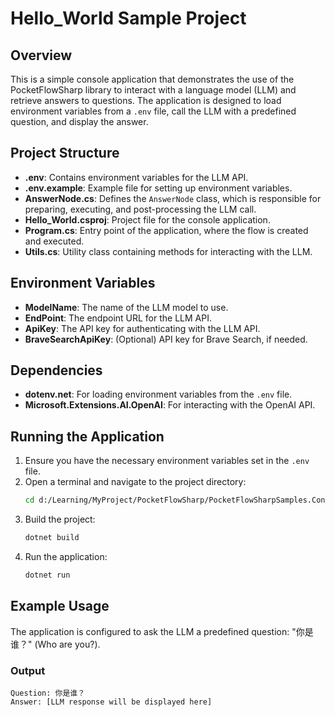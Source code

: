 # Hello_World Sample Project

## Overview
This is a simple console application that demonstrates the use of the PocketFlowSharp library to interact with a language model (LLM) and retrieve answers to questions. The application is designed to load environment variables from a `.env` file, call the LLM with a predefined question, and display the answer.

## Project Structure
- **.env**: Contains environment variables for the LLM API.
- **.env.example**: Example file for setting up environment variables.
- **AnswerNode.cs**: Defines the `AnswerNode` class, which is responsible for preparing, executing, and post-processing the LLM call.
- **Hello_World.csproj**: Project file for the console application.
- **Program.cs**: Entry point of the application, where the flow is created and executed.
- **Utils.cs**: Utility class containing methods for interacting with the LLM.

## Environment Variables
- **ModelName**: The name of the LLM model to use.
- **EndPoint**: The endpoint URL for the LLM API.
- **ApiKey**: The API key for authenticating with the LLM API.
- **BraveSearchApiKey**: (Optional) API key for Brave Search, if needed.

## Dependencies
- **dotenv.net**: For loading environment variables from the `.env` file.
- **Microsoft.Extensions.AI.OpenAI**: For interacting with the OpenAI API.

## Running the Application
1. Ensure you have the necessary environment variables set in the `.env` file.
2. Open a terminal and navigate to the project directory:
   ```sh
   cd d:/Learning/MyProject/PocketFlowSharp/PocketFlowSharpSamples.Console/Hello_World
   ```
3. Build the project:
   ```sh
   dotnet build
   ```
4. Run the application:
   ```sh
   dotnet run
   ```

## Example Usage
The application is configured to ask the LLM a predefined question: "你是谁？" (Who are you?).

### Output
```
Question: 你是谁？
Answer: [LLM response will be displayed here]
```

